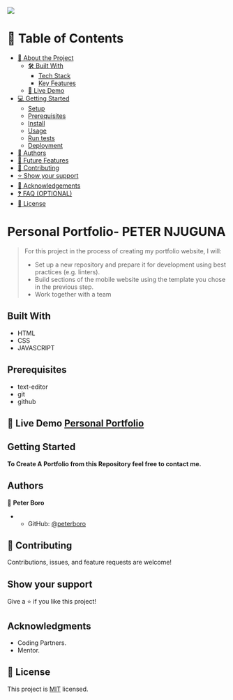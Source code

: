 ![](https://img.shields.io/badge/Microverse-blueviolet)

<!-- TABLE OF CONTENTS -->

# 📗 Table of Contents

- [📖 About the Project](#about-project)
  - [🛠 Built With](#built-with)
    - [Tech Stack](#tech-stack)
    - [Key Features](#key-features)
  - [🚀 Live Demo](#live-demo)
- [💻 Getting Started](#getting-started)
  - [Setup](#setup)
  - [Prerequisites](#prerequisites)
  - [Install](#install)
  - [Usage](#usage)
  - [Run tests](#run-tests)
  - [Deployment](#triangular_flag_on_post-deployment)
- [👥 Authors](#authors)
- [🔭 Future Features](#future-features)
- [🤝 Contributing](#contributing)
- [⭐️ Show your support](#support)
- [🙏 Acknowledgements](#acknowledgements)
- [❓ FAQ (OPTIONAL)](#faq)
- [📝 License](#license)

<!-- PROJECT DESCRIPTION -->

# Personal Portfolio- PETER NJUGUNA

> For this project in the process of creating my portfolio website, I will:
>
> - Set up a new repository and prepare it for development using best practices (e.g. linters).
> - Build sections of the mobile website using the template you chose in the previous step.
> - Work together with a team

## Built With
- HTML
- CSS
- JAVASCRIPT

## Prerequisites 
- text-editor
- git 
- github

<!-- LIVE DEMO -->

## 🚀 Live Demo <a name="live-demo"> [Personal Portfolio](https://personal-portfolio-peter.netlify.app/) </a>

## Getting Started

**To Create A Portfolio from this Repository feel free to contact me.**

## Authors

👤 **Peter Boro**

- - GitHub: [@peterboro](https://github.com/peterboro)


## 🤝 Contributing

Contributions, issues, and feature requests are welcome!


## Show your support

Give a ⭐️ if you like this project!

## Acknowledgments
- Coding Partners.
- Mentor.

## 📝 License

This project is [MIT](./LICENSE.file) licensed.
